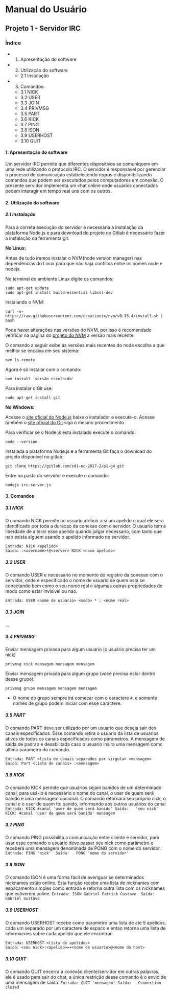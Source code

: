 # Manual do Usuário

## Projeto 1 - Servidor IRC

### Índice

* 1. Apresentação do software
* 2. Utilização do software
  -    2.1 Instalação
* 3. Comandos:
  -    3.1 NICK
  -    3.2 USER
  -    3.3 JOIN
  -    3.4 PRIVMSG
  -    3.5 PART
  -    3.6 KICK
  -    3.7 PING
  -    3.8 ISON
  -    3.9 USERHOST
  -    3.10 QUIT

#### 1. Apresentação do software

   Um servidor IRC permite que diferentes dispositivos se comuniquem em uma rede utilizando o protocolo IRC.
O servidor é responsável por gerenciar o processo de comunicação estabelecendo regras e disponibilizando comandos que podem ser executados pelos computadores em conexão.
   O presente servidor implementa um chat online onde usuários conectados podem interagir em tempo real uns com os outros.


#### 2. Utilização do software

##### 2.1 Instalação
Para a correta execução do servidor é necessária a instalação da plataforma Node.js e para download do projeto no Gitlab é necessário fazer a instalação da ferramenta git.

**No Linux:**

Antes de tudo iremos instalar o NVM(node version manager) nas dependências do Linux para que não haja conflitos entre os nomes node e nodejs.

No terminal do ambiente Linux digite os comandos:
```
sudo apt-get update
sudo apt-get install build-essential libssl-dev
```
Instalando o NVM:
```
curl -o- https://raw.githubusercontent.com/creationix/nvm/v0.33.4/install.sh | bash
```
Pode haver alterações nas versões do NVM, por isso é recomendado verificar na página do [projeto do NVM](https://github.com/creationix/nvm) a versão mais recente.

O comando a seguir exibe as versões mais recentes do node escolha a que melhor se encaixa em seu sistema:
```
nvm ls-remote
```
Agora é só instalar com o comando:
```
nvm install 'versão escolhida'
```
Para instalar o Git use:
```
sudo apt-get install git
```

**No Windows:**

Acesse o [site oficial do Node.js](https://nodejs.org/en/) baixe o instalador e execute-o.
Acesse também o [site oficial do Git](https://git-scm.com/) siga o mesmo procedimento.

Para verificar se o Node.js está instalado execute o comando:
```
node --version
```
Instalada a plataforma Node.js e a ferramenta Git faça o download do projeto disponível no gitlab:
```
git clone https://gitlab.com/sd1-ec-2017-2/p1-g4.git
```
Entre na pasta do servidor e execute o comando:
```
nodejs irc-server.js
```

#### 3. Comandos

##### 3.1 NICK
O comando NICK permite ao usuario atribuir a si um apelido o qual ele sera identificado por toda a duracao da conexao com o servidor. O usuario tem a liberdade de alterar esse apelido quando julgar necessario, com tanto que nao exista alguem usando o apelido informado no servidor.
```
Entrada: NICK <apelido>
Saida: :<username>!@<server> NICK <novo apelido>
```
##### 3.2 USER
O comando USER e necessario no momento do registro da conexao com o servidor, onde e especificado o nome de usuario de quem esta se conectando bem como o seu nome real e algumas outras propriedades de modo como estar invisivel ou nao.
```
Entrada: USER <nome de usuario> <modo> * : <nome real>
```
##### 3.3 JOIN
...
##### 3.4 PRIVMSG
Enviar mensagem privada para algum usuário (o usuário precisa ter um nick)
    
```
privmsg nick mensagem mensagem mensagem
```
    
Enviar mensagem privada para algum grupo (você precisa estar dentro desse grupo):
    
``` 
privmsg grupo mensagem mensagem mensagem
```
    
* O nome do grupo sempre irá começar com o caractere ```#```, e somente nomes de grupo podem iniciar com esse caractere.

##### 3.5 PART
  O comando PART deve ser utilizado por um usuario que deseja sair dos canais especificados. Esse comando retira o usuario da lista de usuarios ativos de todos os canais especificados como parametros. A mensagem de saida de padrao e desabilitada caso o usuario insira uma mensagem como ultimo parametro do comando.
```
Entrada: PART <lista de canais separados por virgula> <mensagem>
Saida: Part <lista de canais> :<mensagem>
```
##### 3.6 KICK
  O comando KICK permite que usuários sejam banidos de um determinado canal, para usá-lo é necessário o nome do canal, o user de quem será banido e uma mensagem opcional. O comando retornará seu próprio nick, o canal e o user de quem foi banido, informando aos outros usuários do canal 
    ```
    Entrada: KICK #canal 'user de quem será banido'
    Saída:   'seu nick' KICK: #canal 'user de quem será banido' mensagem
    ```
##### 3.7 PING
  O comando PING possibilita a comunicação entre cliente e servidor, para usar esse comando o usuário deve passar seu nick como parâmetro e receberá uma mensagem denominada de PONG com o nome do servidor.
    ```
    Entrada: PING 'nick' 
    Saída:   PONG 'nome do servidor'
    ```
##### 3.8 ISON
  O comando ISON é uma forma fácil de averiguar se determinados nicknames estão online.
  Esta função recebe uma lista de nicknames com espaçamento simples como entrada e retorna outra lista com os nicknames que estiverem online. 
    ```
    Entrada: ISON Gabriel Patrick Gustavo 
    Saída:   Gabriel Gustavo
    ``` 
##### 3.9 USERHOST
O comando USERHOST recebe como parametro uma lista de ate 5 apelidos, cada um separado por um caractere de espaco e entao retorna uma lista de informacoes sobre cada apelido que ele encontrar.
```
Entrada: USERHOST <lista de apelidos>
Saida: <seu nick>:<apelido>=+<nome de usuario>@<nome do host> 
```

##### 3.10 QUIT
  O comando QUIT encerra a conexão cliente/servidor em outras palavras, ele é usado para sair do chat, a única restrição desse comando é o envio de uma mensagem de saída.
    ```
    Entrada: QUIT 'mensagem'
    Saída:   Connection closed
    ``` 